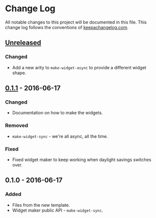 # Change Log
All notable changes to this project will be documented in this file. This change log follows the conventions of [keepachangelog.com](http://keepachangelog.com/).

## [Unreleased][unreleased]
### Changed
- Add a new arity to `make-widget-async` to provide a different widget shape.

## [0.1.1] - 2016-06-17
### Changed
- Documentation on how to make the widgets.

### Removed
- `make-widget-sync` - we're all async, all the time.

### Fixed
- Fixed widget maker to keep working when daylight savings switches over.

## 0.1.0 - 2016-06-17
### Added
- Files from the new template.
- Widget maker public API - `make-widget-sync`.

[unreleased]: https://github.com/your-name/reagent-button/compare/0.1.1...HEAD
[0.1.1]: https://github.com/your-name/reagent-button/compare/0.1.0...0.1.1
